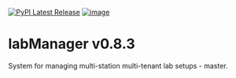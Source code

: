 [![PyPI Latest Release](https://img.shields.io/pypi/v/labManager-master.svg)](https://pypi.org/project/labManager-master/)
[![image](https://img.shields.io/pypi/pyversions/labManager-master.svg)](https://pypi.org/project/labManager-master/)

# labManager v0.8.3
System for managing multi-station multi-tenant lab setups - master.